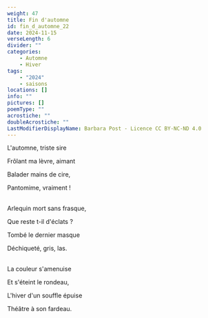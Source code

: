 ```yaml
---
weight: 47
title: Fin d'automne
id: fin_d_automne_22
date: 2024-11-15
verseLength: 6
divider: ""
categories:
    - Automne
    - Hiver
tags:
    - "2024"
    - saisons
locations: []
info: ""
pictures: []
poemType: ""
acrostiche: ""
doubleAcrostiche: ""
LastModifierDisplayName: Barbara Post - Licence CC BY-NC-ND 4.0
---
```

L'automne, triste sire

Frôlant ma lèvre, aimant

Balader mains de cire,

Pantomime, vraiment !

 \
Arlequin mort sans frasque,

Que reste t-il d'éclats ?

Tombé le dernier masque

Déchiqueté, gris, las.

 \
La couleur s'amenuise

Et s'éteint le rondeau,

L'hiver d'un souffle épuise

Théâtre à son fardeau.
